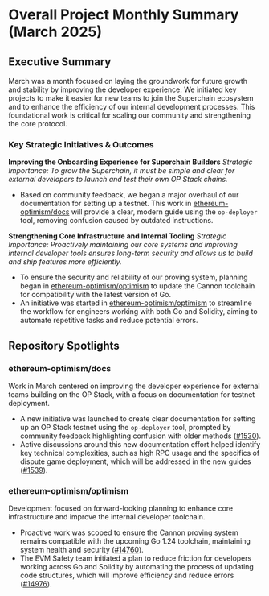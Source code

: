 # Overall Project Monthly Summary (March 2025)

## Executive Summary
March was a month focused on laying the groundwork for future growth and stability by improving the developer experience. We initiated key projects to make it easier for new teams to join the Superchain ecosystem and to enhance the efficiency of our internal development processes. This foundational work is critical for scaling our community and strengthening the core protocol.

### Key Strategic Initiatives & Outcomes

**Improving the Onboarding Experience for Superchain Builders**
*Strategic Importance: To grow the Superchain, it must be simple and clear for external developers to launch and test their own OP Stack chains.*
-   Based on community feedback, we began a major overhaul of our documentation for setting up a testnet. This work in [ethereum-optimism/docs](https://github.com/ethereum-optimism/docs) will provide a clear, modern guide using the `op-deployer` tool, removing confusion caused by outdated instructions.

**Strengthening Core Infrastructure and Internal Tooling**
*Strategic Importance: Proactively maintaining our core systems and improving internal developer tools ensures long-term security and allows us to build and ship features more efficiently.*
-   To ensure the security and reliability of our proving system, planning began in [ethereum-optimism/optimism](https://github.com/ethereum-optimism/optimism) to update the Cannon toolchain for compatibility with the latest version of Go.
-   An initiative was started in [ethereum-optimism/optimism](https://github.com/ethereum-optimism/optimism) to streamline the workflow for engineers working with both Go and Solidity, aiming to automate repetitive tasks and reduce potential errors.

## Repository Spotlights

### ethereum-optimism/docs
Work in March centered on improving the developer experience for external teams building on the OP Stack, with a focus on documentation for testnet deployment.
-   A new initiative was launched to create clear documentation for setting up an OP Stack testnet using the `op-deployer` tool, prompted by community feedback highlighting confusion with older methods ([#1530](https://github.com/ethereum-optimism/docs/issues/1530)).
-   Active discussions around this new documentation effort helped identify key technical complexities, such as high RPC usage and the specifics of dispute game deployment, which will be addressed in the new guides ([#1539](https://github.com/ethereum-optimism/docs/pull/1539)).

### ethereum-optimism/optimism
Development focused on forward-looking planning to enhance core infrastructure and improve the internal developer toolchain.
-   Proactive work was scoped to ensure the Cannon proving system remains compatible with the upcoming Go 1.24 toolchain, maintaining system health and security ([#14760](https://github.com/ethereum-optimism/optimism/issues/14760)).
-   The EVM Safety team initiated a plan to reduce friction for developers working across Go and Solidity by automating the process of updating code structures, which will improve efficiency and reduce errors ([#14976](https://github.com/ethereum-optimism/optimism/issues/14976)).
